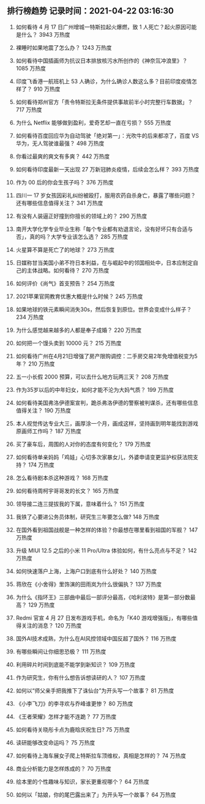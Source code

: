 
## 排行榜趋势 记录时间：2021-04-22 03:16:30
  
  1. 如何看待 4 月 17 日广州增城一特斯拉起火爆燃，致 1 人死亡？起火原因可能是什么？ 3943 万热度
    
  2. 裸睡时如果地震了怎么办？ 1243 万热度
    
  3. 如何看待中国插画师为抗议日本排放核污水所创作的《神奈氚冲浪里》？ 1085 万热度
    
  4. 印度飞香港一航班机上 53 人确诊，为什么确诊人数这么多？目前印度疫情怎样了？ 910 万热度
    
  5. 如何看待郑州官方「责令特斯拉无条件提供事故前半小时完整行车数据」？ 717 万热度
    
  6. 为什么 Netflix 能够做到盈利，爱奇艺却一直在亏损？ 555 万热度
    
  7. 如何看待百度回应华为自动驾驶「绝对第一」：光吹牛的后来都凉了，百度 VS 华为，无人驾驶谁最强？ 498 万热度
    
  8. 你看过最爽的爽文有多爽？ 442 万热度
    
  9. 如何看待印度最新一天出现 27 万新冠肺炎疫情，后续会怎么样？ 393 万热度
    
  10. 作为 00 后的你会生孩子吗？ 376 万热度
    
  11. 四川一 17 岁女孩因彩礼纠纷被殴打，服用农药自杀身亡，暴露了哪些问题？还有哪些信息值得关注？ 341 万热度
    
  12. 有没有人装逼正好撞到你擅长的领域上的？ 290 万热度
    
  13. 南开大学化学专业毕业生称「每个专业都有劝退言论，没有好坏只有合适与否」，真的吗？大学专业该怎么选？ 285 万热度
    
  14. 火星算不算是死亡了的地球？ 273 万热度
    
  15. 日媒称甘当美国小弟不符日本利益，在与崛起中的邻国相处中，日本应制定自己的主体战略。如何看待？ 270 万热度
    
  16. 如何评价《尚气》首支预告？ 254 万热度
    
  17. 2021苹果官网教育优惠大概是什么时候？ 245 万热度
    
  18. 如果地球的铁元素瞬间消失30s，然后恢复到原位。世界会变成什么样子？ 234 万热度
    
  19. 为什么感觉越来越多的人都是奉子成婚？ 220 万热度
    
  20. 如何把一个馒头卖到 10000 元？ 215 万热度
    
  21. 如何看待广州在4月21日增强了房产限购调控：二手房交易2年免增值税变为5年？ 210 万热度
    
  22. 五一小长假 2000 预算，可以去什么地方玩两三天？ 208 万热度
    
  23. 作为35岁以后的中年妇女，如何才能不沦为大妈气质？ 199 万热度
    
  24. 如何看待美国弗洛伊德案宣判，跪杀弗洛伊德的警察被判谋杀，还有哪些信息值得关注？ 190 万热度
    
  25. 本人视觉传达专业大三，画厚涂一个月，画成这样，坚持画到明年能找到游戏原画师工作吗？ 187 万热度
    
  26. 买了豪车后，周围的人对你的态度有何变化？ 179 万热度
    
  27. 如何看待单亲妈妈「鸡娃」心切多次家暴女儿，外婆申请变更监护权获法院支持？ 174 万热度
    
  28. 怎么看待剧本杀这种游戏？ 168 万热度
    
  29. 如何看待周柯宇哥哥发的长文？ 165 万热度
    
  30. 领导接二连三提拔我的下属，意味着什么？ 151 万热度
    
  31. 我铁了心要进公务员体制，研究生三年要怎么做? 148 万热度
    
  32. 在国外看到祖国战舰是一种怎样的体验？你最想在哪里看到祖国的军舰？ 147 万热度
    
  33. 升级 MIUI 12.5 之后的小米 11 Pro/Ultra 体验如何，有什么亮点与不足？ 142 万热度
    
  34. 如何快速落户上海，上海户口到底有什么好处？ 140 万热度
    
  35. 蒋欣在《小舍得》里饰演的田雨岚为什么很偏执？ 137 万热度
    
  36. 为什么《指环王》三部曲中最后一部评分最高，《哈利波特》是第一部分数最高？ 129 万热度
    
  37. Redmi 官宣 4 月 27 日发布游戏手机，命名为「K40 游戏增强版」，有哪些值得关注的消息？ 120 万热度
    
  38. 国外AI技术成熟，为什么在AI风控领域中国反超了国外？ 116 万热度
    
  39. 有哪些瞬间让你细思恐极？ 111 万热度
    
  40. 利用碎片时间到底能不能学到新知识？ 109 万热度
    
  41. 作为研究生，你有什么想告诉想读研的人？ 107 万热度
    
  42. 如何以“师父亲手把我推下了诛仙台”为开头写一个故事？ 81 万热度
    
  43. 《小李飞刀》的李寻欢与乔峰谁更惨？ 80 万热度
    
  44. 《王者荣耀》怎样才能不连跪？ 77 万热度
    
  45. 如何看待关晓彤卡点为鹿晗庆祝生日? 75 万热度
    
  46. 读研能够改变命运吗？ 75 万热度
    
  47. 如何看待上海车展女子爬上特斯拉车顶维权，真相是怎样的？ 74 万热度
    
  48. 商业分析能力是怎样炼成的？ 70 万热度
    
  49. 绘本里的个性趣味与知识，家长更重视哪个？ 64 万热度
    
  50. 如何以「姑娘，你的尾巴露出来了」为开头写一个故事？ 64 万热度
    